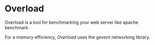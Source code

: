 Overload
========

Overload is a tool for benchmarking your web server like apache benchmark.

For a memory efficiency, *Overload* uses the gevent networking library.
